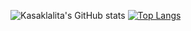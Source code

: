 ![Kasaklalita's GitHub stats](https://github-readme-stats.vercel.app/api?username=Kasaklalita&show_icons=true&theme=tokyonight)
[![Top Langs](https://github-readme-stats.vercel.app/api/top-langs/?username=Kasaklalita&layout=compact&theme=merko)](https://github.com/Kasaklalita/github-readme-stats)

<!--
**Kasaklalita/Kasaklalita** is a ✨ _special_ ✨ repository because its `README.md` (this file) appears on your GitHub profile.

Here are some ideas to get you started:

- 🔭 I’m currently working on ...
- 🌱 I’m currently learning ...
- 👯 I’m looking to collaborate on ...
- 🤔 I’m looking for help with ...
- 💬 Ask me about ...
- 📫 How to reach me: ...
- 😄 Pronouns: ...
- ⚡ Fun fact: ...
-->
